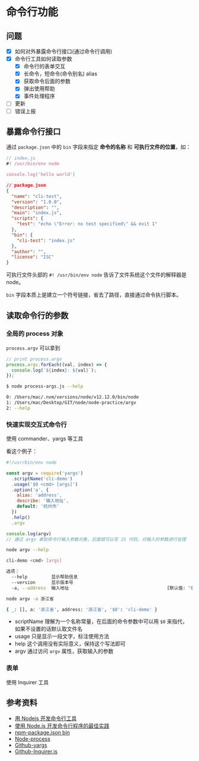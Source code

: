 # 命令行功能

## 问题

- [x] 如何对外暴露命令行接口(通过命令行调用)
- [x] 命令行工具如何读取参数
  - [x] 命令行的表单交互
  - [x] 长命令，短命令(命令别名) alias
  - [x] 获取命令后面的参数
  - [x] 弹出使用帮助
  - [x] 事件处理程序
- [ ] 更新
- [ ] 错误上报

## 暴露命令行接口

通过 `package.json` 中的 `bin` 字段来指定 **命令的名称** 和 **可执行文件的位置**，如：

```js
// index.js
#! /usr/bin/env node

console.log('hello world')
```

```json
// package.json
{
  "name": "cli-test",
  "version": "1.0.0",
  "description": "",
  "main": "index.js",
  "scripts": {
    "test": "echo \"Error: no test specified\" && exit 1"
  },
  "bin": {
    "cli-test": "index.js"
  },
  "author": "",
  "license": "ISC"
}
```

可执行文件头部的 `#! /usr/bin/env node` 告诉了文件系统这个文件的解释器是 node。

`bin` 字段本质上是建立一个符号链接，省去了路径，直接通过命令执行脚本。

## 读取命令行的参数

### 全局的 process 对象

`process.argv` 可以拿到

```js
// print process.argv
process.argv.forEach((val, index) => {
  console.log(`${index}: ${val}`);
});
```

```bash
$ node process-args.js --help

0: /Users/mac/.nvm/versions/node/v12.12.0/bin/node
1: /Users/mac/Desktop/GIT/node/node-practice/argv
2: --help
```

### 快速实现交互式命令行

使用 commander、yargs 等工具

看这个例子：

```js
#!/usr/bin/env node

const argv = require('yargs')
  .scriptName('cli-demo')
  .usage('$0 <cmd> [args]')
  .option('a', {
    alias: 'address',
    describe: '输入地址',
    default: '杭州市'
  })
  .help()
  .argv

console.log(argv)
// 通过 argv 拿到命令行输入参数对象，后面就可以写 JS 代码，对输入的参数进行处理
```

```sh
node argv --help

cli-demo <cmd> [args]

选项：
  --help         显示帮助信息                                             [布尔]
  --version      显示版本号                                               [布尔]
  -a, --address  输入地址                                     [默认值: "杭州市"]
```

```sh
node argv -a 浙江省

{ _: [], a: '浙江省', address: '浙江省', '$0': 'cli-demo' }
```

- scriptName 理解为一个名称常量，在后面的命令参数中可以用 `$0` 来指代，如果不设置的话默认取文件名
- usage 只是显示一段文字，标注使用方法
- help 这个调用没有实际意义，保持这个写法即可
- argv 通过访问 `argv` 属性，获取输入的参数

### 表单

使用 Inquirer 工具

## 参考资料

- [用 Nodejs 开发命令行工具](https://juejin.im/post/59b73c9df265da06670c5868#npm-link%E5%91%BD%E4%BB%A4)
- [使用 Node.js 开发命令行程序的最佳实践](https://juejin.im/entry/59cc906951882531086026ef)
- [npm-package.json bin](https://docs.npmjs.com/files/package.json.html#bin)
- [Node-process](https://nodejs.org/dist/latest-v12.x/docs/api/process.html#process_process_argv)
- [Github-yargs](https://github.com/yargs/yargs)
- [Github-Inquirer.js](https://github.com/SBoudrias/Inquirer.js)
